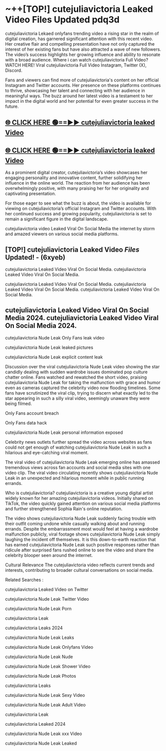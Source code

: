 # ~++[TOP!] cutejuliavictoria Leaked Video Files Updated pdq3d

 cutejuliavictoria Lekaed onlyfans trending video a rising star in the realm of digital creation, has garnered significant attention with this recent video. Her creative flair and compelling presentation have not only captured the interest of her existing fans but have also attracted a wave of new followers. The video’s success highlights her growing influence and ability to resonate with a broad audience.
Where i can watch  cutejuliavictoria Full Video? WATCH HERE! Viral  cutejuliavictoria Full Video Instagram, Twitter (X), Discord.


Fans and viewers can find more of  cutejuliavictoria's content on her official Instagram and Twitter accounts. Her presence on these platforms continues to thrive, showcasing her talent and connecting with her audience in meaningful ways. The buzz around her latest video is a testament to her impact in the digital world and her potential for even greater success in the future.


## [🌐 CLICK HERE 🟢==►►  cutejuliavictoria leaked Video ](https://onlyclips.site?title=cutejuliavictoria&ref=git)

## [🌐 CLICK HERE 🟢==►►  cutejuliavictoria leaked Video ](https://onlyclips.site?title=cutejuliavictoria&ref=git)


As a prominent digital creator,  cutejuliavictoria’s video showcases her engaging personality and innovative content, further solidifying her influence in the online world. The reaction from her audience has been overwhelmingly positive, with many praising her for her originality and captivating presentation.

For those eager to see what the buzz is about, the video is available for viewing on  cutejuliavictoria’s official Instagram and Twitter accounts. With her continued success and growing popularity,  cutejuliavictoria is set to remain a significant figure in the digital landscape.


  cutejuliavictoria video Leaked Viral On Social Media the internet by storm and amazed viewers on various social media platforms.


## [TOP!]  cutejuliavictoria Leaked Video *Files* Updated! - (6xyeb) 

 cutejuliavictoria Leaked Video Viral On Social Media. cutejuliavictoria Leaked Video Viral On Social Media.

 cutejuliavictoria Leaked Video Viral On Social Media. cutejuliavictoria Leaked Video Viral On Social Media. cutejuliavictoria Leaked Video Viral On Social Media.


##  cutejuliavictoria Leaked Video Viral On Social Media 2024. cutejuliavictoria Leaked Video Viral On Social Media 2024.
 cutejuliavictoria Nude Leak Only Fans leak video

 cutejuliavictoria Nude Leak leaked pictures

 cutejuliavictoria Nude Leak explicit content leak

Discussion over the viral  cutejuliavictoria Nude Leak video showing the star candidly dealing with sudden wardrobe issues dominated pop culture chatter online. Fans watched and rewatched the short video, praising  cutejuliavictoria Nude Leak for taking the malfunction with grace and humor even as cameras captured the celebrity video now flooding timelines. Some fans have scrutinized the viral clip, trying to discern what exactly led to the star appearing in such a silly viral video, seemingly unaware they were being filmed.


Only Fans account breach

Only Fans data hack

 cutejuliavictoria Nude Leak personal information exposed

Celebrity news outlets further spread the video across websites as fans could not get enough of watching  cutejuliavictoria Nude Leak in such a hilarious and eye-catching viral moment.


The viral video of  cutejuliavictoria Nude Leak emerging online has amassed tremendous views across fan accounts and social media sites with one video clip. The viral video circulating recently shows  cutejuliavictoria Nude Leak in an unexpected and hilarious moment while in public running errands.


Who is  cutejuliavictoria?  cutejuliavictoria is a creative young digital artist widely known for her amazing  cutejuliavictoria videos. Initially shared on TikTok, the video quickly gained attention on various social media platforms and further strengthened Sophia Rain's online reputation.

The video shows  cutejuliavictoria Nude Leak suddenly facing trouble with their outfit coming undone while casually walking about and running errands. Despite the embarrassment most would feel at having a wardrobe malfunction publicly, viral footage shows  cutejuliavictoria Nude Leak simply laughing the incident off themselves. It is this down-to-earth reaction that has earned  cutejuliavictoria Nude Leak such positive responses rather than ridicule after surprised fans rushed online to see the video and share the celebrity blooper seen around the internet.

Cultural Relevance The  cutejuliavictoria video reflects current trends and interests, contributing to broader cultural conversations on social media.

Related Searches :

 cutejuliavictoria Leaked Video on Twitter

 cutejuliavictoria Nude Leak Twitter Video

 cutejuliavictoria Nude Leak Porn

 cutejuliavictoria Leak 

 cutejuliavictoria Leaks 2024

 cutejuliavictoria Nude Leak Leaks

 cutejuliavictoria Nude Leak Onlyfans Video

 cutejuliavictoria Nude Leak Nude

 cutejuliavictoria Nude Leak Shower Video

 cutejuliavictoria Nude Leak Photos

 cutejuliavictoria Leaks

 cutejuliavictoria Nude Leak Sexy Video

 cutejuliavictoria Nude Leak Adult Video

 cutejuliavictoria Leak

 cutejuliavictoria Leaked 2024

 cutejuliavictoria Nude Leak xxx Video

 cutejuliavictoria Nude Leak Leaked